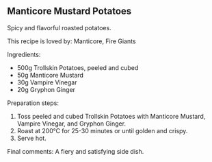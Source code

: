 ## Manticore Mustard Potatoes

Spicy and flavorful roasted potatoes.

This recipe is loved by: Manticore, Fire Giants

Ingredients:

* 500g Trollskin Potatoes, peeled and cubed
* 50g Manticore Mustard
* 30g Vampire Vinegar
* 20g Gryphon Ginger

Preparation steps:

1. Toss peeled and cubed Trollskin Potatoes with Manticore Mustard, Vampire Vinegar, and Gryphon Ginger.
2. Roast at 200°C for 25-30 minutes or until golden and crispy.
3. Serve hot.

Final comments: A fiery and satisfying side dish.

